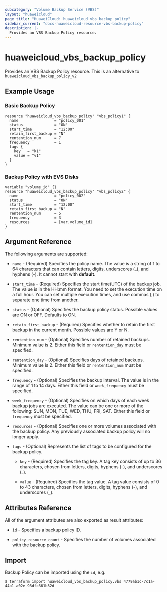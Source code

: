 ```yaml
---
subcategory: "Volume Backup Service (VBS)"
layout: "huaweicloud"
page_title: "HuaweiCloud: huaweicloud_vbs_backup_policy"
sidebar_current: "docs-huaweicloud-resource-vbs-backup-policy"
description: |-
  Provides an VBS Backup Policy resource.
---
```


# huaweicloud\_vbs\_backup\_policy

Provides an VBS Backup Policy resource.
This is an alternative to `huaweicloud_vbs_backup_policy_v2`

## Example Usage

### Basic Backup Policy

```hcl
resource "huaweicloud_vbs_backup_policy" "vbs_policy1" {
  name                = "policy_001"
  status              = "ON"
  start_time          = "12:00"
  retain_first_backup = "N"
  rentention_num      = 7
  frequency           = 1
  tags {
    key   = "k1"
    value = "v1"
  }
}
 ```

### Backup Policy with EVS Disks

```hcl
variable "volume_id" {}
resource "huaweicloud_vbs_backup_policy" "vbs_policy2" {
  name                = "policy_002"
  status              = "ON"
  start_time          = "12:00"
  retain_first_backup = "N"
  rentention_num      = 5
  frequency           = 3
  resources           = [var.volume_id]
}
```

## Argument Reference

The following arguments are supported:

* `name` - (Required) Specifies the policy name. The value is a string of 1 to 64 characters that
    can contain letters, digits, underscores (_), and hyphens (-). It cannot start with **default**.

* `start_time` - (Required) Specifies the start time(UTC) of the backup job. The value is in the
    HH:mm format. You need to set the execution time on a full hour. You can set multiple execution
    times, and use commas (,) to separate one time from another.

* `status` - (Optional) Specifies the backup policy status. Possible values are ON or OFF. Defaults to ON.

* `retain_first_backup` - (Required) Specifies whether to retain the first backup in the current month.
    Possible values are Y or N.

* `rentention_num` - (Optional) Specifies number of retained backups. Minimum value is 2.
    Either this field or `rentention_day` must be specified.

* `rentention_day` - (Optional) Specifies days of retained backups. Minimum value is 2.
    Either this field or `rentention_num` must be specified.

* `frequency` - (Optional) Specifies the backup interval. The value is in the range of 1 to 14 days.
    Either this field or `week_frequency` must be specified.

* `week_frequency` - (Optional) Specifies on which days of each week backup jobs are executed.
    The value can be one or more of the following: SUN, MON, TUE, WED, THU, FRI, SAT.
    Either this field or `frequency` must be specified.

* `resources` - (Optional) Specifies one or more volumes associated with the backup policy.
    Any previously associated backup policy will no longer apply.

* `tags` - (Optional) Represents the list of tags to be configured for the backup policy.

    * `key` - (Required) Specifies the tag key. A tag key consists of up to 36 characters, chosen from letters, digits, hyphens (-), and underscores (_).

    * `value` - (Required) Specifies the tag value. A tag value consists of 0 to 43 characters, chosen from letters, digits, hyphens (-), and underscores (_).


## Attributes Reference

All of the argument attributes are also exported as result attributes:

* `id` - Specifies a backup policy ID.
 
* `policy_resource_count` - Specifies the number of volumes associated with the backup policy.

## Import

Backup Policy can be imported using the `id`, e.g.

```
$ terraform import huaweicloud_vbs_backup_policy.vbs 4779ab1c-7c1a-44b1-a02e-93dfc361b32d
```
